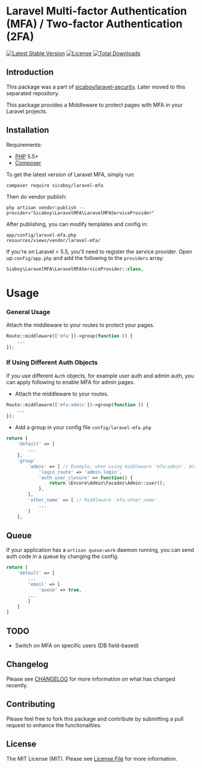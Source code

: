 # Laravel Multi-factor Authentication (MFA) / Two-factor Authentication (2FA)

[![Latest Stable Version](https://poser.pugx.org/sicaboy/laravel-mfa/v/stable.svg)](https://packagist.org/packages/sicaboy/laravel-mfa)
[![License](https://poser.pugx.org/sicaboy/laravel-mfa/license.svg)](LICENSE.md)
[![Total Downloads](https://img.shields.io/packagist/dt/sicaboy/laravel-mfa.svg?style=flat-square)](https://packagist.org/packages/sicaboy/laravel-mfa)

## Introduction

This package was a part of [sicaboy/laravel-security](https://github.com/sicaboy/laravel-security). Later moved to this separated repository.

This package provides a Middleware to protect pages with MFA in your Laravel projects.


## Installation

Requirements:
- [PHP](https://php.net) 5.5+ 
- [Composer](https://getcomposer.org)

To get the latest version of Laravel MFA, simply run:

```
composer require sicaboy/laravel-mfa
```

Then do vendor publish:

```
php artisan vendor:publish --provider="Sicaboy\LaravelMFA\LaravelMFAServiceProvider"
```

After publishing, you can modify templates and config in:

```
app/config/laravel-mfa.php
resources/views/vendor/laravel-mfa/
```

If you're on Laravel < 5.5, you'll need to register the service provider. Open up `config/app.php` and add the following to the `providers` array:

```php
Siaboy\LaravelMFA\LaravelMFAServiceProvider::class,
```

# Usage

### General Usage

Attach the middleware to your routes to protect your pages.

```php
Route::middleware(['mfa'])->group(function () {
    ...
});
```

### If Using Different Auth Objects
If you use different `Auth` objects, for example user auth and admin auth, you can apply following to enable MFA for admin pages. 

- Attach the middleware to your routes.

```php
Route::middleware(['mfa:admin'])->group(function () {
    ...
});
```

- Add a group in your config file `config/laravel-mfa.php`

```php
return [
    'default' => [
        ...
    ],
    'group' 
        'admin' => [ // Example, when using middleware 'mfa:admin'. Attributes not mentioned will be inherit from `default` above
            'login_route' => 'admin.login',
            'auth_user_closure' => function() {
                return \Encore\Admin\Facades\Admin::user();
            },
        ],
        'other_name' => [ // Middleware 'mfa:other_name'
            ...
        ]
    ],
```

## Queue

If your application has a `artisan queue:work` daemon running, you can send auth code in a queue by changing the config.

```php
return [
    'default' => [
        ...
        'email' => [
            'queue' => true,
        ...
        ]
    ]
]
```


## TODO

- Switch on MFA on specific users (DB field-based)

## Changelog

Please see [CHANGELOG](CHANGELOG.md) for more information on what has changed recently.

## Contributing

Please feel free to fork this package and contribute by submitting a pull request to enhance the functionalities.

## License

The MIT License (MIT). Please see [License File](LICENSE.md) for more information.
